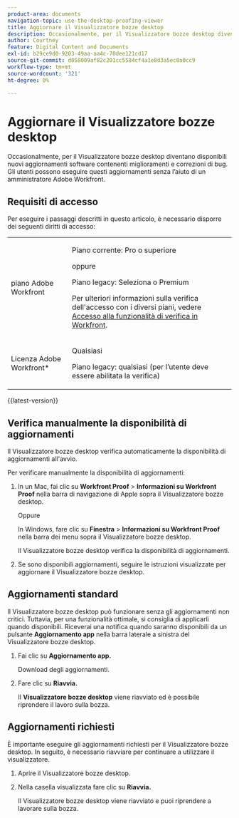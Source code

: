 ```yaml
---
product-area: documents
navigation-topic: use-the-desktop-proofing-viewer
title: Aggiornare il Visualizzatore bozze desktop
description: Occasionalmente, per il Visualizzatore bozze desktop diventano disponibili nuovi aggiornamenti software contenenti miglioramenti e correzioni di bug. Gli utenti possono eseguire questi aggiornamenti senza l’aiuto di un amministratore Adobe Workfront.
author: Courtney
feature: Digital Content and Documents
exl-id: b29ce9d0-9203-49aa-aa4c-70dee121cd17
source-git-commit: d058009af82c201cc5584cf4a1e8d3a5ec0a0cc9
workflow-type: tm+mt
source-wordcount: '321'
ht-degree: 0%

---
```


# Aggiornare il Visualizzatore bozze desktop

Occasionalmente, per il Visualizzatore bozze desktop diventano disponibili nuovi aggiornamenti software contenenti miglioramenti e correzioni di bug. Gli utenti possono eseguire questi aggiornamenti senza l’aiuto di un amministratore Adobe Workfront.

<!--
>[!IMPORTANT]
>
>Windows users must manually reinstall the Desktop Proofing Viewer to support Chrome version 91. After manually reinstalling, the Desktop Proofing Viewer upgrades to the latest version (2.0.15). Future updates to the Desktop Proofing Viewer will be automatic. For information in reinstalling, see [Install the Desktop Proofing Viewer](../../../review-and-approve-work/proofing/use-the-desktop-proofing-viewer/installing-desktop-proofing-viewer.md). -->

## Requisiti di accesso

Per eseguire i passaggi descritti in questo articolo, è necessario disporre dei seguenti diritti di accesso:

<table style="table-layout:auto"> 
 <col> 
 <col> 
 <tbody> 
  <tr> 
   <td role="rowheader">piano Adobe Workfront</td> 
   <td> <p>Piano corrente: Pro o superiore</p> <p>oppure</p> <p>Piano legacy: Seleziona o Premium</p> <p>Per ulteriori informazioni sulla verifica dell'accesso con i diversi piani, vedere <a href="/help/quicksilver/administration-and-setup/manage-workfront/configure-proofing/access-to-proofing-functionality.md" class="MCXref xref">Accesso alla funzionalità di verifica in Workfront</a>.</p> </td> 
  </tr> 
  <tr> 
   <td role="rowheader">Licenza Adobe Workfront*</td> 
   <td> <p>Qualsiasi</p> <p>Piano legacy: qualsiasi (per l’utente deve essere abilitata la verifica)</p> </td> 
  </tr> 
 </tbody> 
</table>

{{latest-version}}

## Verifica manualmente la disponibilità di aggiornamenti

Il Visualizzatore bozze desktop verifica automaticamente la disponibilità di aggiornamenti all&#39;avvio. 

Per verificare manualmente la disponibilità di aggiornamenti:

1. In un Mac, fai clic su **Workfront Proof** > **Informazioni su Workfront Proof** nella barra di navigazione di Apple sopra il Visualizzatore bozze desktop. 

   Oppure

   In Windows, fare clic su **Finestra** > **Informazioni su Workfront Proof** nella barra dei menu sopra il Visualizzatore bozze desktop.

   Il Visualizzatore bozze desktop verifica la disponibilità di aggiornamenti.

1. Se sono disponibili aggiornamenti, seguire le istruzioni visualizzate per aggiornare il Visualizzatore bozze desktop.

## Aggiornamenti standard

Il Visualizzatore bozze desktop può funzionare senza gli aggiornamenti non critici. Tuttavia, per una funzionalità ottimale, si consiglia di applicarli quando disponibili. Riceverai una notifica quando saranno disponibili da un pulsante **Aggiornamento app** nella barra laterale a sinistra del Visualizzatore bozze desktop.

1. Fai clic su **Aggiornamento app.**

   Download degli aggiornamenti.

1. Fare clic su **Riavvia.**

   Il **Visualizzatore bozze desktop** viene riavviato ed è possibile riprendere il lavoro sulla bozza.

## Aggiornamenti richiesti

È importante eseguire gli aggiornamenti richiesti per il Visualizzatore bozze desktop. In seguito, è necessario riavviare per continuare a utilizzare il visualizzatore.

1. Aprire il Visualizzatore bozze desktop.
1. Nella casella visualizzata fare clic su **Riavvia.**

   Il Visualizzatore bozze desktop viene riavviato e puoi riprendere a lavorare sulla bozza. 
